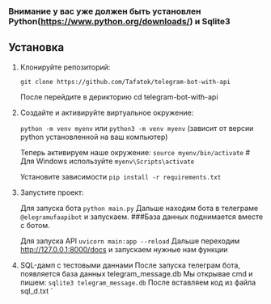 
### Внимание у вас уже должен быть установлен Python(https://www.python.org/downloads/) и Sqlite3
## Установка

1. Клонируйте репозиторий:
    
    ```git clone https://github.com/Tafatok/telegram-bot-with-api```

    После перейдите в дерикторию cd telegram-bot-with-api

    

2. Создайте и активируйте виртуальное окружение:
    
    ```python -m venv myenv``` или ```python3 -m venv myenv``` (зависит от версии python установленной на ваш компьютер)
   
   Теперь активируем наше окружение:
   ```source myenv/bin/activate```  # Для Windows используйте ```myenv\Scripts\activate```

   Установите зависимости
    ```pip install -r requirements.txt```
   

4. Запустите проект:
    
    Для запуска бота
    ```python main.py```
    Дальше находим бота в телеграме ```@elegramufaapibot``` и запускаем.
    ###База данных поднимается вместе с ботом.
   
    Для запуска API
    ```uvicorn main:app --reload```
    Дальше переходим http://127.0.0.1:8000/docs и запускаем нужные нам функции
    


5. SQL-дамп с тестовыми даннами
    После запуска телеграм бота, появляется база данных telegram_message.db
    Мы открывае cmd и пишем:
    ```sqlite3 telegram_message.db```
    После вставляем код из файла sql_d.txt
    `
